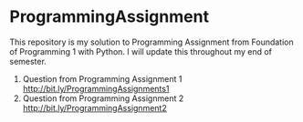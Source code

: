 # ProgrammingAssignment

This repository is my solution to Programming Assignment from Foundation of Programming 1 with Python. I will update this throughout my end of semester.
1. Question from Programming Assignment 1 http://bit.ly/ProgrammingAssignments1
2. Question from Programming Assignment 2 http://bit.ly/ProgrammingAssignment2
